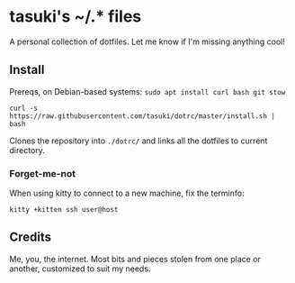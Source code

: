 # tasuki's ~/.* files

A personal collection of dotfiles. Let me know if I'm missing anything cool!

## Install

Prereqs, on Debian-based systems: `sudo apt install curl bash git stow`

    curl -s https://raw.githubusercontent.com/tasuki/dotrc/master/install.sh | bash

Clones the repository into `./dotrc/` and links all the dotfiles to current directory.

### Forget-me-not

When using kitty to connect to a new machine, fix the terminfo:

	kitty +kitten ssh user@host

## Credits

Me, you, the internet. Most bits and pieces stolen from one place or another, customized to suit my needs.
